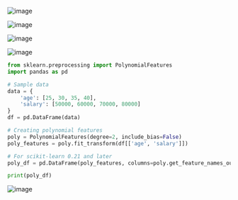 ![image](https://github.com/user-attachments/assets/7ac675d1-65b4-4175-9d2d-5b726b0e75e4)

![image](https://github.com/user-attachments/assets/196d7307-d612-46fd-9d27-44513d83e0ee)

![image](https://github.com/user-attachments/assets/9843af45-d451-41e7-97e0-1847dc6d6274)

![image](https://github.com/user-attachments/assets/52ef0183-08f8-48be-ae47-3f1b167490d2)

```python
from sklearn.preprocessing import PolynomialFeatures
import pandas as pd

# Sample data
data = {
    'age': [25, 30, 35, 40],
    'salary': [50000, 60000, 70000, 80000]
}
df = pd.DataFrame(data)

# Creating polynomial features
poly = PolynomialFeatures(degree=2, include_bias=False)
poly_features = poly.fit_transform(df[['age', 'salary']])

# For scikit-learn 0.21 and later
poly_df = pd.DataFrame(poly_features, columns=poly.get_feature_names_out(['age', 'salary']))

print(poly_df)
```
![image](https://github.com/user-attachments/assets/3e19df54-70c4-4d7e-a4f5-b43936c1731d)

